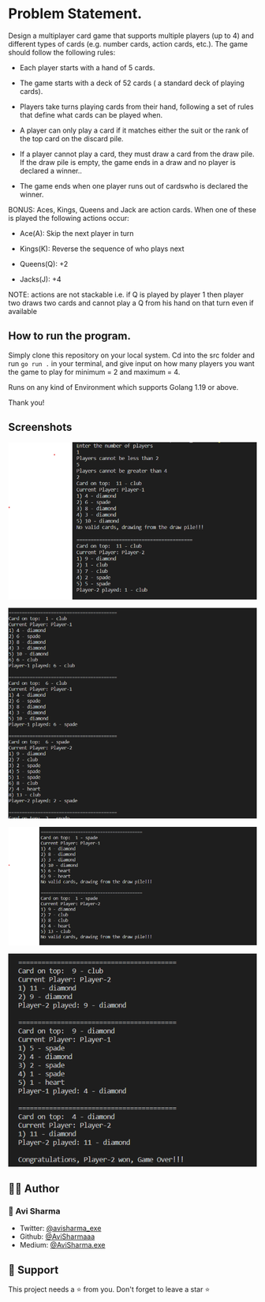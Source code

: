# Problem Statement.

Design a multiplayer card game that supports multiple players (up to 4) and different types of cards (e.g. number cards, action cards, etc.). The game should follow the following rules:

- Each player starts with a hand of 5 cards.

- The game starts with a deck of 52 cards ( a standard deck of playing cards).

- Players take turns playing cards from their hand, following a set of rules that define what cards can be played when.

- A player can only play a card if it matches either the suit or the rank of the top card on the discard pile.

- If a player cannot play a card, they must draw a card from the draw pile. If the draw pile is empty, the game ends in a draw and no player is declared a winner..

- The game ends when one player runs out of cardswho is declared the winner.

BONUS: Aces, Kings, Queens and Jack are action cards. When one of these is played the following actions occur:

- Ace(A): Skip the next player in turn

- Kings(K): Reverse the sequence of who plays next 

- Queens(Q): +2

- Jacks(J): +4

NOTE: actions are not stackable i.e. if Q is played by player 1 then player two draws two cards and cannot play a Q from his hand on that turn even if available



## How to run the program.

Simply clone this repository on your local system. Cd into the src folder and run `go run .` in your terminal,
and give input on how many players you want the game to play for minimum = 2
and maximum = 4.

Runs on any kind of Environment which supports Golang 1.19 or above.

Thank you!

## Screenshots

![Screenshot1](screenshots/ss-1.png)


![Screenshot2](screenshots\ss-2.png)


![Screenshot3](screenshots\ss-3.png)


![Screenshot4](screenshots\ss-4.png)


## 👨‍💻 Author

### 👤 Avi Sharma

- Twitter: [@avisharma_exe](https://twitter.com/avisharma_exe)
- Github: [@AviSharmaaa](https://github.com/AviSharmaaa)
- Medium: [@AviSharma.exe](https://medium.com/@AviSharma.exe)

## 🙏 Support

This project needs a ⭐️ from you. Don't forget to leave a star ⭐️